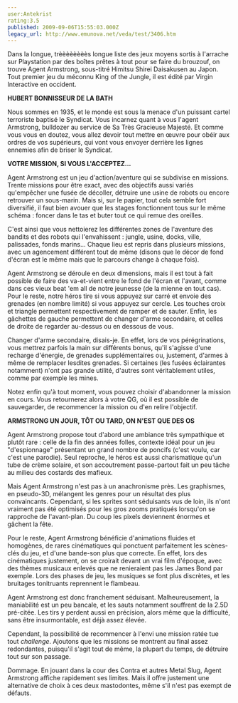 ```yaml
---
user:Antekrist
rating:3.5
published: 2009-09-06T15:55:03.000Z
legacy_url: http://www.emunova.net/veda/test/3406.htm
---
```

Dans la longue, trèèèèèèèès longue liste des jeux moyens sortis à l'arrache sur Playstation par des boîtes prêtes à tout pour se faire du brouzouf, on trouve Agent Armstrong, sous-titré Himitsu Shirei Daisakusen au Japon. Tout premier jeu du méconnu King of the Jungle, il est édité par Virgin Interactive en occident.  

  

**HUBERT BONNISSEUR DE LA BATH**  

Nous sommes en 1935, et le monde est sous la menace d'un puissant cartel terroriste baptisé le Syndicat. Vous incarnez quant à vous l'agent Armstrong, bulldozer au service de Sa Très Gracieuse Majesté. Et comme vous vous en doutez, vous allez devoir tout mettre en œuvre pour obéir aux ordres de vos supérieurs, qui vont vous envoyer derrière les lignes ennemies afin de briser le Syndicat.  

  

**VOTRE MISSION, SI VOUS L'ACCEPTEZ...**  

Agent Armstrong est un jeu d'action/aventure qui se subdivise en missions. Trente missions pour être exact, avec des objectifs aussi variés qu'empêcher une fusée de décoller, détruire une usine de robots ou encore retrouver un sous-marin. Mais si, sur le papier, tout cela semble fort diversifié, il faut bien avouer que les stages fonctionnent tous sur le même schéma : foncer dans le tas et buter tout ce qui remue des oreilles.  

C'est ainsi que vous nettoierez les différentes zones de l'aventure des bandits et des robots qui l'envahissent : jungle, usine, docks, ville, palissades, fonds marins... Chaque lieu est repris dans plusieurs missions, avec un agencement différent tout de même (disons que le décor de fond d'écran est le même mais que le parcours change à chaque fois).  

Agent Armstrong se déroule en deux dimensions, mais il est tout à fait possible de faire des va-et-vient entre le fond de l'écran et l'avant, comme dans ces vieux beat 'em all de notre jeunesse (de la mienne en tout cas). Pour le reste, notre héros tire si vous appuyez sur carré et envoie des grenades (en nombre limité) si vous appuyez sur cercle. Les touches croix et triangle permettent respectivement de ramper et de sauter. Enfin, les gâchettes de gauche permettent de changer d'arme secondaire, et celles de droite de regarder au-dessus ou en dessous de vous.  

Changer d'arme secondaire, disais-je. En effet, lors de vos pérégrinations, vous mettrez parfois la main sur différents bonus, qu'il s'agisse d'une recharge d'énergie, de grenades supplémentaires ou, justement, d'armes à même de remplacer lesdites grenades. Si certaines (les fusées éclairantes notamment) n'ont pas grande utilité, d'autres sont véritablement utiles, comme par exemple les mines.  

Notez enfin qu'à tout moment, vous pouvez choisir d'abandonner la mission en cours. Vous retournerez alors à votre QG, où il est possible de sauvegarder, de recommencer la mission ou d'en relire l'objectif.  

  

**ARMSTRONG UN JOUR, TÔT OU TARD, ON N'EST QUE DES OS**  

Agent Armstrong propose tout d'abord une ambiance très sympathique et plutôt rare : celle de la fin des années folles, contexte idéal pour un jeu "d'espionnage" présentant un grand nombre de poncifs (c'est voulu, car c'est une parodie). Seul reproche, le héros est aussi charismatique qu'un tube de crème solaire, et son accoutrement passe-partout fait un peu tâche au milieu des costards des mafieux.  

Mais Agent Armstrong n'est pas à un anachronisme près. Les graphismes, en pseudo-3D, mélangent les genres pour un résultat des plus convaincants. Cependant, si les sprites sont séduisants vus de loin, ils n'ont vraiment pas été optimisés pour les gros zooms pratiqués lorsqu'on se rapproche de l'avant-plan. Du coup les pixels deviennent énormes et gâchent la fête.  

Pour le reste, Agent Armstrong bénéficie d'animations fluides et homogènes, de rares cinématiques qui ponctuent parfaitement les scènes-clés du jeu, et d'une bande-son plus que correcte. En effet, lors des cinématiques justement, on se croirait devant un vrai film d'époque, avec des thèmes musicaux enlevés que ne renieraient pas les James Bond par exemple. Lors des phases de jeu, les musiques se font plus discrètes, et les bruitages tonitruants reprennent le flambeau.  

Agent Armstrong est donc franchement séduisant. Malheureusement, la maniabilité est un peu bancale, et les sauts notamment souffrent de la 2.5D pré-citée. Les tirs y perdent aussi en précision, alors même que la difficulté, sans être insurmontable, est déjà assez élevée.  

Cependant, la possibilité de recommencer à l'envi une mission ratée tue tout _challenge_. Ajoutons que les missions se montrent au final assez redondantes, puisqu'il s'agit tout de même, la plupart du temps, de détruire tout sur son passage.  

Dommage. En jouant dans la cour des Contra et autres Metal Slug, Agent Armstrong affiche rapidement ses limites. Mais il offre justement une alternative de choix à ces deux mastodontes, même s'il n'est pas exempt de défauts.